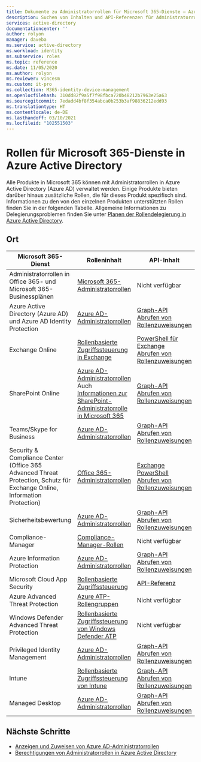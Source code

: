 ```yaml
---
title: Dokumente zu Administratorrollen für Microsoft 365-Dienste – Azure AD | Microsoft-Dokumentation
description: Suchen von Inhalten und API-Referenzen für Administratorrollen für Microsoft 365-Dienste in Azure Active Directory
services: active-directory
documentationcenter: ''
author: rolyon
manager: daveba
ms.service: active-directory
ms.workload: identity
ms.subservice: roles
ms.topic: reference
ms.date: 11/05/2020
ms.author: rolyon
ms.reviewer: vincesm
ms.custom: it-pro
ms.collection: M365-identity-device-management
ms.openlocfilehash: 310dd82f9a5f7f98fbca720b48212b7963e25a63
ms.sourcegitcommit: 7edadd4bf8f354abca0b253b3af98836212edd93
ms.translationtype: HT
ms.contentlocale: de-DE
ms.lasthandoff: 03/10/2021
ms.locfileid: "102551503"
---
```

# <a name="roles-for-microsoft-365-services-in-azure-active-directory"></a>Rollen für Microsoft 365-Dienste in Azure Active Directory

Alle Produkte in Microsoft 365 können mit Administratorrollen in Azure Active Directory (Azure AD) verwaltet werden. Einige Produkte bieten darüber hinaus zusätzliche Rollen, die für dieses Produkt spezifisch sind. Informationen zu den von den einzelnen Produkten unterstützten Rollen finden Sie in der folgenden Tabelle. Allgemeine Informationen zu Delegierungsproblemen finden Sie unter [Planen der Rollendelegierung in Azure Active Directory](concept-delegation.md).

## <a name="where-to-find-content"></a>Ort

Microsoft 365-Dienst | Rolleninhalt | API-Inhalt
---------------------- | ------------------ | -----------------
Administratorrollen in Office 365- und Microsoft 365-Businessplänen | [Microsoft 365-Administratorrollen](/office365/admin/add-users/about-admin-roles) | Nicht verfügbar
Azure Active Directory (Azure AD) und Azure AD Identity Protection| [Azure AD-Administratorrollen](permissions-reference.md) | [Graph-API](/graph/api/overview)<br>[Abrufen von Rollenzuweisungen](/graph/api/directoryrole-list)
Exchange Online| [Rollenbasierte Zugriffssteuerung in Exchange](/exchange/understanding-role-based-access-control-exchange-2013-help) |  [PowerShell für Exchange](/powershell/module/exchange/role-based-access-control/add-managementroleentry)<br>[Abrufen von Rollenzuweisungen](/powershell/module/exchange/role-based-access-control/get-rolegroup)
SharePoint Online | [Azure AD-Administratorrollen](permissions-reference.md)<br>Auch [Informationen zur SharePoint-Administratorrolle in Microsoft 365](/sharepoint/sharepoint-admin-role) | [Graph-API](/graph/api/overview)<br>[Abrufen von Rollenzuweisungen](/graph/api/directoryrole-list)
Teams/Skype for Business | [Azure AD-Administratorrollen](permissions-reference.md) | [Graph-API](/graph/api/overview)<br>[Abrufen von Rollenzuweisungen](/graph/api/directoryrole-list)
Security & Compliance Center (Office 365 Advanced Threat Protection, Schutz für Exchange Online, Information Protection) | [Office 365-Administratorrollen](/office365/SecurityCompliance/permissions-in-the-security-and-compliance-center) | [Exchange PowerShell](/powershell/module/exchange/role-based-access-control/add-managementroleentry)<br>[Abrufen von Rollenzuweisungen](/powershell/module/exchange/role-based-access-control/get-rolegroup)
Sicherheitsbewertung | [Azure AD-Administratorrollen](permissions-reference.md) | [Graph-API](/graph/api/overview)<br>[Abrufen von Rollenzuweisungen](/graph/api/directoryrole-list)
Compliance-Manager | [Compliance-Manager-Rollen](/office365/securitycompliance/meet-data-protection-and-regulatory-reqs-using-microsoft-cloud#permissions-and-role-based-access-control) | Nicht verfügbar
Azure Information Protection | [Azure AD-Administratorrollen](permissions-reference.md) | [Graph-API](/graph/api/overview)<br>[Abrufen von Rollenzuweisungen](/graph/api/directoryrole-list)
Microsoft Cloud App Security | [Rollenbasierte Zugriffssteuerung](/cloud-app-security/manage-admins) | [API-Referenz](/cloud-app-security/api-tokens) 
Azure Advanced Threat Protection | [Azure ATP-Rollengruppen](/azure-advanced-threat-protection/atp-role-groups) | Nicht verfügbar
Windows Defender Advanced Threat Protection | [Rollenbasierte Zugriffssteuerung von Windows Defender ATP](/windows/security/threat-protection/windows-defender-atp/rbac-windows-defender-advanced-threat-protection) | Nicht verfügbar
Privileged Identity Management | [Azure AD-Administratorrollen](permissions-reference.md) | [Graph-API](/graph/api/overview)<br>[Abrufen von Rollenzuweisungen](/graph/api/directoryrole-list)
Intune | [Rollenbasierte Zugriffssteuerung von Intune](/intune/role-based-access-control) | [Graph-API](/graph/api/resources/intune-rbac-conceptual?view=graph-rest-beta&preserve-view=true)<br>[Abrufen von Rollenzuweisungen](/graph/api/intune-rbac-roledefinition-list?view=graph-rest-beta&preserve-view=true)
Managed Desktop | [Azure AD-Administratorrollen](permissions-reference.md) | [Graph-API](/graph/api/overview)<br>[Abrufen von Rollenzuweisungen](/graph/api/directoryrole-list)

## <a name="next-steps"></a>Nächste Schritte

* [Anzeigen und Zuweisen von Azure AD-Administratorrollen](manage-roles-portal.md)
* [Berechtigungen von Administratorrollen in Azure Active Directory](permissions-reference.md)